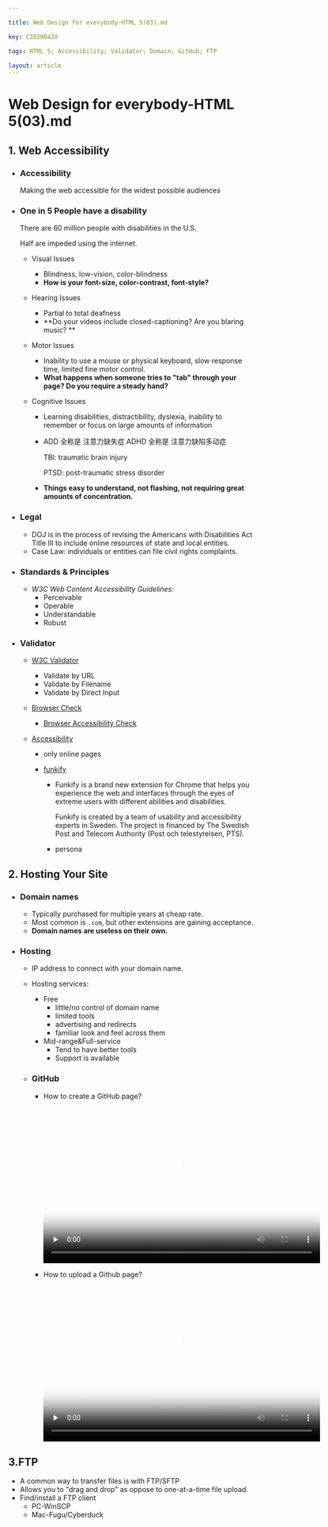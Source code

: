 ```yaml
---

title: Web Design for everybody-HTML 5(03).md

key: C20200420

tags: HTML 5; Accessibility; Validator; Domain; GitHub; FTP

layout: article
---
```


# Web Design for everybody-HTML 5(03).md

<!--more-->

## 1. Web Accessibility

- ### Accessibility

  Making the web accessible for the widest possible audiences

- ### One in 5 People have a disability

  There are 60 million people with disabilities in the U.S.

  Half are impeded using the internet.

  - Visual Issues

    - Blindness, low-vision, color-blindness
    - **How is your font-size, color-contrast, font-style?**

  - Hearing Issues

    - Partial to total deafness
    - **Do your videos include closed-captioning? Are you blaring music? **

  - Motor Issues

    - Inability to use a mouse or physical keyboard, slow response time, limited fine motor control.
    - **What happens when someone tries to "tab" through your page? Do you require a steady hand?**

  - Cognitive Issues

    - Learning disabilities, distractibility, dyslexia, inability to remember or focus on large amounts of information

    - ADD 全称是 注意力缺失症
      ADHD 全称是 注意力缺陷多动症

      TBI: traumatic brain injury

      PTSD: post-traumatic stress disorder 

    - **Things easy to understand, not flashing, not requiring great amounts of concentration.**

- ### Legal

  - DOJ is in the process of revising the Americans with Disabilities Act Title ⅠⅡ to include online resources of state and local entities.
  - Case Law: individuals or entities can file civil rights complaints.

- ### Standards & Principles

  - *W3C Web Content Accessibility Guidelines:*
    - Perceivable
    - Operable
    - Understandable
    - Robust

- ### Validator
  - [W3C Validator](http://validator.w3.org/)

    - Validate by URL
    - Validate by Filename
    - Validate by Direct Input

  - [Browser Check](https://html5test.com/)

    - [Browser Accessibility Check](https://www.html5accessibility.com/)

  - [Accessibility](https://wave.webaim.org/)

    - only online pages

    - [funkify](https://www.funkify.org/?v=f003c44deab6)

      - Funkify is a brand new extension for Chrome that helps you experience the web and interfaces through the eyes of extreme users with different abilities and disabilities.

        Funkify is created by a team of usability and accessibility experts in Sweden. The project is financed by The Swedish Post and Telecom Authority (Post och telestyrelsen, PTS).

      - persona



## 2. Hosting Your Site

- ### Domain names

  - Typically purchased for multiple years at cheap rate.
  - Most common is `.com`, but other extensions are gaining acceptance.
  - **Domain names are useless on their own.**

- ### Hosting

  - IP address to connect with your domain name.

  - Hosting services:

    - Free
      - little/no control of domain name
      - limited tools
      - advertising and redirects
      - familiar look and feel across them
    - Mid-range&Full-service
      - Tend to have better tools
      - Support is available

  - ### GitHub

    - How to create a GitHub page?

      <video id="video" src="https://suntarliarzn-1258316859.cos.ap-chongqing.myqcloud.com/Web%20development%20for%20everybody/HTML%205/Week%202/304a%20Creating%20a%20GitHub%20Pages%20Account.mp4"  controls="" preload="none" width="560" height="315"  poster="https://suntarliarzn-1258316859.cos.ap-chongqing.myqcloud.com/order%20low%20to%20high.jpg">
            </video>

    - How to upload a Github page?
    
      <video id="video" src="https://suntarliarzn-1258316859.cos.ap-chongqing.myqcloud.com/Web%20development%20for%20everybody/HTML%205/Week%202/304b%20Uploading%20to%20GitHub%20Pages%20Account.mp4"  controls="" preload="none" width="560" height="315"  poster="https://suntarliarzn-1258316859.cos.ap-chongqing.myqcloud.com/order%20low%20to%20high.jpg">
            </video>

## 3.FTP

- A common way to transfer files is with FTP/SFTP
- Allows you to "drag and drop" as oppose to one-at-a-time file upload.
- Find/install a FTP client
  - PC-WinSCP
  - Mac-Fugu/Cyberduck

